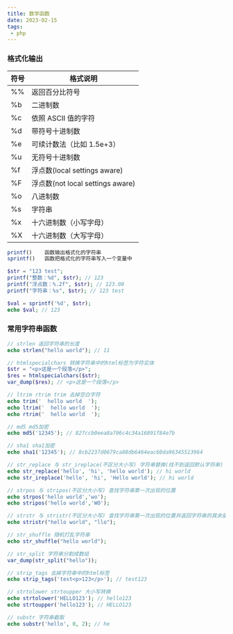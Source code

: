 ```yaml
---
title: 数学函数
date: 2023-02-15
tags:
 - php
---
```


### 格式化输出

| 符号 | 格式说明                         |
| ---- | -------------------------------- |
| %%   | 返回百分比符号                   |
| %b   | 二进制数                         |
| %c   | 依照 ASCII 值的字符              |
| %d   | 带符号十进制数                   |
| %e   | 可续计数法（比如 1.5e+3）        |
| %u   | 无符号十进制数                   |
| %f   | 浮点数(local settings aware)     |
| %F   | 浮点数(not local settings aware) |
| %o   | 八进制数                         |
| %s   | 字符串                           |
| %x   | 十六进制数（小写字母）           |
| %X   | 十六进制数（大写字母）           |
```php
printf()    函数输出格式化的字符串
sprintf()   函数把格式化的字符串写入一个变量中

$str = "123 test";
printf("整数：%d", $str); // 123
printf("浮点数：%.2f", $str); // 123.00
printf("字符串：%s", $str); // 123 test

$val = sprintf('%d', $str);
echo $val; // 123
```

### 常用字符串函数
```php
// strlen 返回字符串的长度
echo strlen("hello world"); // 11

// htmlspecialchars 转换字符串中的html标签为字符实体
$str = "<p>这是一个段落</p>";
$res = htmlspecialchars($str);
var_dump($res); // <p>这是一个段落</p>

// ltrim rtrim trim 去掉空白字符
echo trim('  hello world  ');
echo ltrim('  hello world  ');
echo rtrim('  hello world  ');

// md5 md5加密
echo md5('12345'); // 827ccb0eea8a706c4c34a16891f84e7b

// sha1 sha1加密
echo sha1('12345'); // 8cb2237d0679ca88db6464eac60da96345513964

// str_replace 与 str_ireplace(不区分大小写) 字符串替换(找不到返回默认字符串)
echo str_replace('hello', 'hi', 'hello world'); // hi world
echo str_ireplace('hello', 'hi', 'Hello world'); // hi world

// strpos 与 stripos(不区分大小写) 查找字符串第一次出现的位置
echo strpos('hello world','wo');
echo stripos('hello world','WO');

// strstr 与 stristr(不区分大小写) 查找字符串第一次出现的位置并返回字符串的其余部分
echo stristr("hello world", "llo");

// str_shuffle 随机打乱字符串
echo str_shuffle("hello world");

// str_split 字符串分割成数组
var_dump(str_split("hello"));

// strip_tags 去掉字符串中的html标签
echo strip_tags('test<p>123</p>'); // test123

// strtolower strtoupper 大小写转换
echo strtolower('HELLO123'); // hello123
echo strtoupper('hello123'); // HELLO123

// substr 字符串截取
echo substr('hello', 0, 2); // he

```